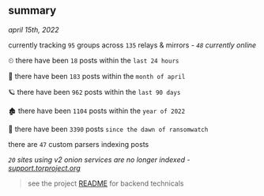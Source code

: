 
## summary
_april 15th, 2022_

currently tracking `95` groups across `135` relays & mirrors - _`48` currently online_

⏲ there have been `18` posts within the `last 24 hours`

🦈 there have been `183` posts within the `month of april`

🪐 there have been `962` posts within the `last 90 days`

🏚 there have been `1104` posts within the `year of 2022`

🦕 there have been `3390` posts `since the dawn of ransomwatch`

there are `47` custom parsers indexing posts

_`20` sites using v2 onion services are no longer indexed - [support.torproject.org](https://support.torproject.org/onionservices/v2-deprecation/)_

> see the project [README](https://github.com/thetanz/ransomwatch#ransomwatch--) for backend technicals
